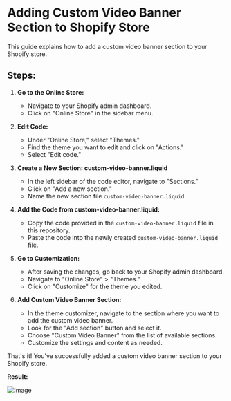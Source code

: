 # Adding Custom Video Banner Section to Shopify Store

This guide explains how to add a custom video banner section to your Shopify store.

## Steps:

1. **Go to the Online Store:**
   - Navigate to your Shopify admin dashboard.
   - Click on "Online Store" in the sidebar menu.

2. **Edit Code:**
   - Under "Online Store," select "Themes."
   - Find the theme you want to edit and click on "Actions."
   - Select "Edit code."

3. **Create a New Section: custom-video-banner.liquid**
   - In the left sidebar of the code editor, navigate to "Sections."
   - Click on "Add a new section."
   - Name the new section file `custom-video-banner.liquid`.

4. **Add the Code from custom-video-banner.liquid:**
   - Copy the code provided in the `custom-video-banner.liquid` file in this repository.
   - Paste the code into the newly created `custom-video-banner.liquid` file.

5. **Go to Customization:**
   - After saving the changes, go back to your Shopify admin dashboard.
   - Navigate to "Online Store" > "Themes."
   - Click on "Customize" for the theme you edited.

6. **Add Custom Video Banner Section:**
   - In the theme customizer, navigate to the section where you want to add the custom video banner.
   - Look for the "Add section" button and select it.
   - Choose "Custom Video Banner" from the list of available sections.
   - Customize the settings and content as needed.

That's it! You've successfully added a custom video banner section to your Shopify store.

**Result:**

![image](https://github.com/sandeeppangeni/VideoBanner/assets/37801127/258f0bfe-4152-4b7c-a9bd-b5dbcd035c25)


